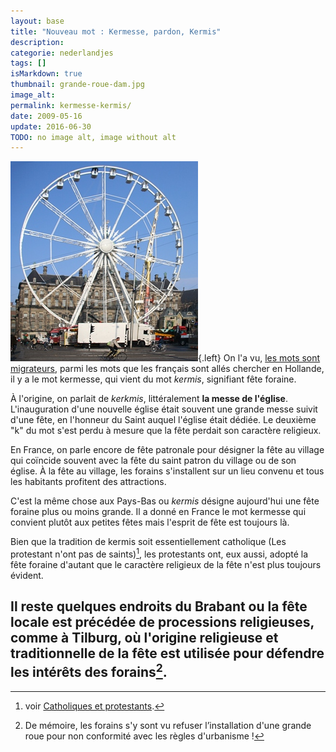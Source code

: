 ```yaml
---
layout: base
title: "Nouveau mot : Kermesse, pardon, Kermis"
description: 
categorie: nederlandjes
tags: []
isMarkdown: true
thumbnail: grande-roue-dam.jpg
image_alt: 
permalink: kermesse-kermis/
date: 2009-05-16
update: 2016-06-30
TODO: no image alt, image without alt
---
```




![](grande-roue-dam.jpg){.left}
On l'a vu, [les mots sont migrateurs](/les-mots-migrateurs), parmi les mots que les français sont
allés chercher en Hollande, il y a le mot kermesse, qui vient du mot
*kermis*, signifiant fête foraine.

À l'origine, on parlait de *kerkmis*, littéralement **la messe de l'église**. L'inauguration
d'une nouvelle église était souvent une grande messe suivit d'une fête,
en l'honneur du Saint auquel l'église était dédiée. Le deuxième "k" du
mot s'est perdu à mesure que la fête perdait son caractère religieux.

En France, on parle encore de fête patronale pour désigner la fête au
village qui coïncide souvent avec la fête du saint patron du village ou
de son église. À la fête au village, les forains s'installent sur un
lieu convenu et tous les habitants profitent des attractions.

C'est la même chose aux Pays-Bas ou *kermis* désigne aujourd'hui une fête
foraine plus ou moins grande. Il a donné en France le mot kermesse qui
convient plutôt aux petites fêtes mais l'esprit de fête est toujours là.

Bien que la tradition de kermis soit essentiellement catholique (Les protestant n'ont pas de saints)[^1], les protestants ont, eux aussi, adopté la fête foraine
d'autant que le caractère religieux de la fête n'est plus toujours évident.

Il reste quelques endroits du Brabant ou la fête locale est précédée de
processions religieuses, comme à Tilburg, où l'origine religieuse et traditionnelle de la
fête est utilisée pour défendre les intérêts des forains[^2].
---
[^1]: voir [Catholiques et protestants](/catholiques-et-protestants).
[^2]: De mémoire, les forains s'y sont vu refuser l’installation d'une grande roue pour non conformité avec les règles d'urbanisme !